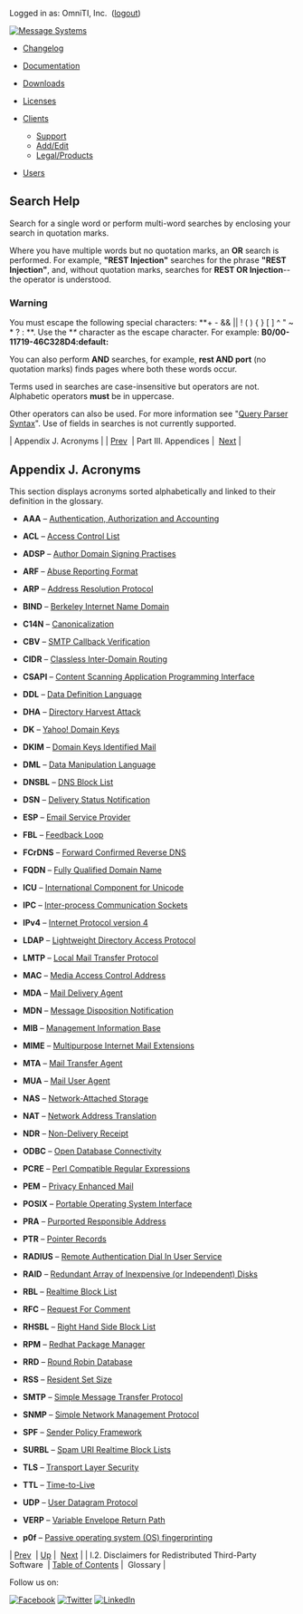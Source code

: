 Logged in as: OmniTI, Inc.  ([logout](https://support.messagesystems.com/logout.php))

[![Message Systems](https://support.messagesystems.com/images/ms-white205.png)](https://support.messagesystems.com/start.php) 

*   [Changelog](https://support.messagesystems.com/start.php?show=changelog)
*   [Documentation](https://support.messagesystems.com/docs/)
*   [Downloads](https://support.messagesystems.com/start.php)

*   [Licenses](https://support.messagesystems.com/license_summary.php)
*   <a href="">Clients</a>
    *   [Support](https://support.messagesystems.com/cs.php)
    *   [Add/Edit](https://support.messagesystems.com/edit_client.php)
    *   [Legal/Products](https://support.messagesystems.com/edit_products.php)
*   [Users](https://support.messagesystems.com/edit_customer.php)

## Search Help

Search for a single word or perform multi-word searches by enclosing your search in quotation marks.

Where you have multiple words but no quotation marks, an **OR** search is performed. For example, **"REST Injection"** searches for the phrase **"REST Injection"**, and, without quotation marks, searches for **REST OR Injection**--the operator is understood.

### Warning

You must escape the following special characters: **+ - && || ! ( ) { } [ ] ^ " ~ * ? : \**. Use the **\** character as the escape character. For example: **B0/00-11719-46C328D4\:default\:**

You can also perform **AND** searches, for example, **rest AND port** (no quotation marks) finds pages where both these words occur.

Terms used in searches are case-insensitive but operators are not. Alphabetic operators **must** be in uppercase.

Other operators can also be used. For more information see "[Query Parser Syntax](https://lucene.apache.org/core/old_versioned_docs/versions/3_0_0/queryparsersyntax.html)". Use of fields in searches is not currently supported.

| Appendix J. Acronyms |
| [Prev](copyright.3rdparty-disclaimer.php)  | Part III. Appendices |  [Next](glossary.php) |

## Appendix J. Acronyms

This section displays acronyms sorted alphabetically and linked to their definition in the glossary.

*   **AAA** – [Authentication, Authorization and Accounting](glossary.php#gloss-aaa "Authentication, Authorization and Accounting")

*   **ACL** – [Access Control List](glossary.php#gloss-acl "Access Control List")

*   **ADSP** – [Author Domain Signing Practises](glossary.php#gloss-adsp "Author Domain Signing Practises")

*   **ARF** – [Abuse Reporting Format](glossary.php#gloss-arf "Abuse Reporting Format")

*   **ARP** – [Address Resolution Protocol](glossary.php#gloss-arp "Address Resolution Protocol")

*   **BIND** – [Berkeley Internet Name Domain](glossary.php#gloss-bind "Berkeley Internet Name Domain")

*   **C14N** – [Canonicalization](glossary.php#gloss-c14n "Canonicalization")

*   **CBV** – [SMTP Callback Verification](glossary.php#gloss-smtp-cbv "SMTP Callback Verification")

*   **CIDR** – [Classless Inter-Domain Routing](glossary.php#gloss-cidr "Classless Inter-Domain Routing")

*   **CSAPI** – [Content Scanning Application Programming Interface](glossary.php#gloss-csapi "Content Scanning Application Programming Interface")

*   **DDL** – [Data Definition Language](glossary.php#gloss-ddl "Data Definition Language")

*   **DHA** – [Directory Harvest Attack](glossary.php#gloss-dha "Directory Harvest Attack")

*   **DK** – [Yahoo! Domain Keys](glossary.php#gloss-dk "Yahoo! Domain Keys")

*   **DKIM** – [Domain Keys Identified Mail](glossary.php#gloss-dkim "Domain Keys Identified Mail")

*   **DML** – [Data Manipulation Language](glossary.php#gloss-dml "Data Manipulation Language")

*   **DNSBL** – [DNS Block List](glossary.php#gloss-dnsbl "DNS Block List")

*   **DSN** – [Delivery Status Notification](glossary.php#gloss-dsn "Delivery Status Notification")

*   **ESP** – [Email Service Provider](glossary.php#gloss-esp "Email Service Provider")

*   **FBL** – [Feedback Loop](glossary.php#gloss-fbl "Feedback Loop")

*   **FCrDNS** – [Forward Confirmed Reverse DNS](glossary.php#gloss-fcrdns "Forward Confirmed Reverse DNS")

*   **FQDN** – [Fully Qualified Domain Name](glossary.php#gloss-fqdn "Fully Qualified Domain Name")

*   **ICU** – [International Component for Unicode](glossary.php#gloss-icu "International Component for Unicode")

*   **IPC** – [Inter-process Communication Sockets](glossary.php#gloss-ipc "Inter-process Communication Sockets")

*   **IPv4** – [Internet Protocol version 4](glossary.php#gloss-ipv4 "Internet Protocol version 4")

*   **LDAP** – [Lightweight Directory Access Protocol](glossary.php#gloss-ldap "Lightweight Directory Access Protocol")

*   **LMTP** – [Local Mail Transfer Protocol](glossary.php#gloss-lmtp "Local Mail Transfer Protocol")

*   **MAC** – [Media Access Control Address](glossary.php#gloss-mac "Media Access Control Address")

*   **MDA** – [Mail Delivery Agent](glossary.php#gloss-mda "Mail Delivery Agent")

*   **MDN** – [Message Disposition Notification](glossary.php#gloss-mdn "Message Disposition Notification")

*   **MIB** – [Management Information Base](glossary.php#gloss-mib "Management Information Base")

*   **MIME** – [Multipurpose Internet Mail Extensions](glossary.php#gloss-mime "Multipurpose Internet Mail Extensions")

*   **MTA** – [Mail Transfer Agent](glossary.php#gloss-mta "Mail Transfer Agent")

*   **MUA** – [Mail User Agent](glossary.php#gloss-mua "Mail User Agent")

*   **NAS** – [Network-Attached Storage](glossary.php#gloss-nas "Network-Attached Storage")

*   **NAT** – [Network Address Translation](glossary.php#gloss-nat "Network Address Translation")

*   **NDR** – [Non-Delivery Receipt](glossary.php#gloss-ndr "Non-Delivery Receipt")

*   **ODBC** – [Open Database Connectivity](glossary.php#gloss-odbc "Open Database Connectivity")

*   **PCRE** – [Perl Compatible Regular Expressions](glossary.php#gloss-prce "Perl Compatible Regular Expressions")

*   **PEM** – [Privacy Enhanced Mail](glossary.php#gloss-pem "Privacy Enhanced Mail")

*   **POSIX** – [Portable Operating System Interface](glossary.php#gloss-posix "Portable Operating System Interface")

*   **PRA** – [Purported Responsible Address](glossary.php#gloss-pra "Purported Responsible Address")

*   **PTR** – [Pointer Records](glossary.php#gloss-ptr "Pointer Records")

*   **RADIUS** – [Remote Authentication Dial In User Service](glossary.php#gloss-radius "Remote Authentication Dial In User Service")

*   **RAID** – [Redundant Array of Inexpensive (or Independent) Disks](glossary.php#gloss-raid "Redundant Array of Inexpensive (or Independent) Disks")

*   **RBL** – [Realtime Block List](glossary.php#gloss-rbl "Realtime Block List")

*   **RFC** – [Request For Comment](glossary.php#gloss-rfc "Request For Comment")

*   **RHSBL** – [Right Hand Side Block List](glossary.php#gloss-rhsbl "Right Hand Side Block List")

*   **RPM** – [Redhat Package Manager](glossary.php#gloss-rpm "Redhat Package Manager")

*   **RRD** – [Round Robin Database](glossary.php#gloss-rrd "Round Robin Database")

*   **RSS** – [Resident Set Size](glossary.php#gloss-rss "Resident Set Size")

*   **SMTP** – [Simple Message Transfer Protocol](glossary.php#gloss-smtp "Simple Message Transfer Protocol")

*   **SNMP** – [Simple Network Management Protocol](glossary.php#gloss-snmp "Simple Network Management Protocol")

*   **SPF** – [Sender Policy Framework](glossary.php#gloss-spf "Sender Policy Framework")

*   **SURBL** – [Spam URI Realtime Block Lists](glossary.php#gloss-surbl "Spam URI Realtime Block Lists")

*   **TLS** – [Transport Layer Security](glossary.php#gloss-tls "Transport Layer Security")

*   **TTL** – [Time-to-Live](glossary.php#gloss-ttl "Time-to-Live")

*   **UDP** – [User Datagram Protocol](glossary.php#gloss-udp "User Datagram Protocol")

*   **VERP** – [Variable Envelope Return Path](glossary.php#pe2-verp "Variable Envelope Return Path")

*   **p0f** – [Passive operating system (OS) fingerprinting](glossary.php#gloss-p0f "Passive operating system (OS) fingerprinting")

| [Prev](copyright.3rdparty-disclaimer.php)  | [Up](p.appendices.php) |  [Next](glossary.php) |
| I.2. Disclaimers for Redistributed Third-Party Software  | [Table of Contents](index.php) |  Glossary |

Follow us on:

[![Facebook](https://support.messagesystems.com/images/icon-facebook.png)](http://www.facebook.com/messagesystems) [![Twitter](https://support.messagesystems.com/images/icon-twitter.png)](http://twitter.com/#!/MessageSystems) [![LinkedIn](https://support.messagesystems.com/images/icon-linkedin.png)](http://www.linkedin.com/company/message-systems)